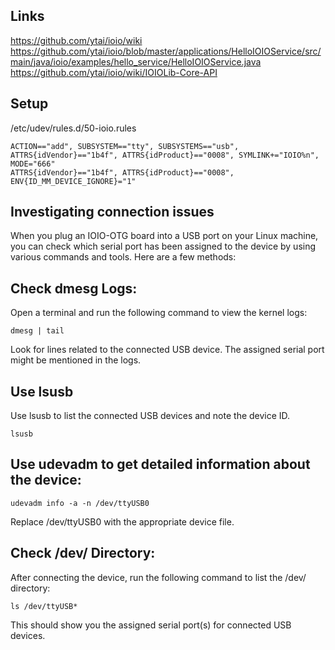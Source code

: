 ## Links

https://github.com/ytai/ioio/wiki
https://github.com/ytai/ioio/blob/master/applications/HelloIOIOService/src/main/java/ioio/examples/hello_service/HelloIOIOService.java
https://github.com/ytai/ioio/wiki/IOIOLib-Core-API


## Setup

/etc/udev/rules.d/50-ioio.rules

```
ACTION=="add", SUBSYSTEM=="tty", SUBSYSTEMS=="usb", ATTRS{idVendor}=="1b4f", ATTRS{idProduct}=="0008", SYMLINK+="IOIO%n", MODE="666"
ATTRS{idVendor}=="1b4f", ATTRS{idProduct}=="0008", ENV{ID_MM_DEVICE_IGNORE}="1"
```

## Investigating connection issues

When you plug an IOIO-OTG board into a USB port on your Linux machine, you can check which serial port has been 
assigned to the device by using various commands and tools. Here are a few methods:

## Check dmesg Logs:

Open a terminal and run the following command to view the kernel logs:

```
dmesg | tail
```

Look for lines related to the connected USB device. The assigned serial port might be mentioned in the logs.

## Use lsusb

Use lsusb to list the connected USB devices and note the device ID.

```
lsusb
```

## Use udevadm to get detailed information about the device:

```
udevadm info -a -n /dev/ttyUSB0
```
Replace /dev/ttyUSB0 with the appropriate device file.

## Check /dev/ Directory:

After connecting the device, run the following command to list the /dev/ directory:

``
ls /dev/ttyUSB*
``

This should show you the assigned serial port(s) for connected USB devices.
